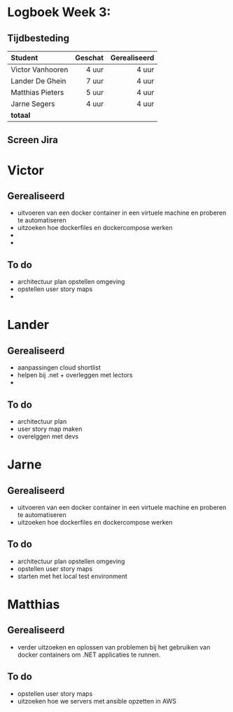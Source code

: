 # Logboek Week 3:

## Tijdbesteding

| Student          | Geschat | Gerealiseerd |
| :--------------- | ------: | -----------: |
| Victor Vanhooren |   4 uur |        4 uur |
| Lander De Ghein  |   7 uur |        4 uur |
| Matthias Pieters |   5 uur |        4 uur |
| Jarne Segers     |   4 uur |        4 uur |
| **totaal**       |         |              |

## Screen Jira

# Victor

## Gerealiseerd

- uitvoeren van een docker container in een virtuele machine en proberen te automatiseren
- uitzoeken hoe dockerfiles en dockercompose werken
-
-

## To do

- architectuur plan opstellen omgeving
- opstellen user story maps
-

# Lander

## Gerealiseerd

- aanpassingen cloud shortlist
- helpen bij .net + overleggen met lectors
-

## To do

- architectuur plan
- user story map maken
- overelggen met devs

# Jarne

## Gerealiseerd

- uitvoeren van een docker container in een virtuele machine en proberen te automatiseren
- uitzoeken hoe dockerfiles en dockercompose werken

## To do

- architectuur plan opstellen omgeving
- opstellen user story maps
- starten met het local test environment

# Matthias

## Gerealiseerd

- verder uitzoeken en oplossen van problemen bij het gebruiken van docker containers om .NET applicaties te runnen.

## To do

- opstellen user story maps
- uitzoeken hoe we servers met ansible opzetten in AWS
